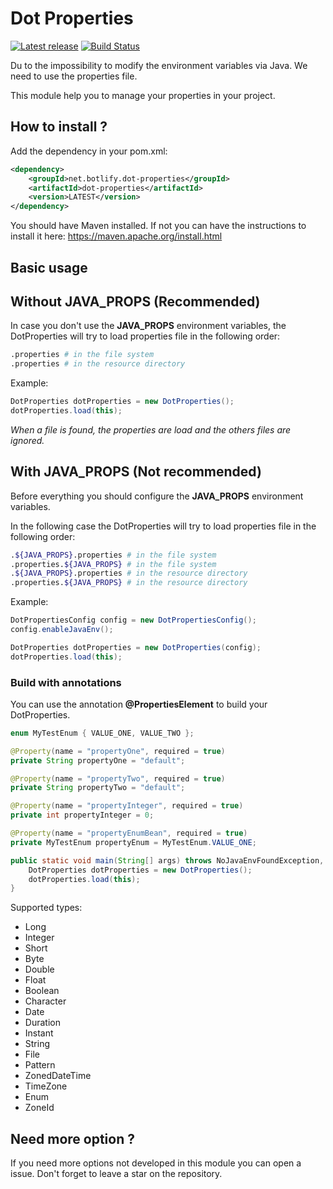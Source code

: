# Dot Properties

[![Latest release](https://img.shields.io/github/release/botlify-net/dot-properties.svg)](https://github.com/botlify-net/dot-properties/releases/latest)
[![Build Status](https://github.com/botlify-net/dot-properties/workflows/Java%20CI/badge.svg?branch=master)](https://github.com/botlify-net/dot-properties/actions)

Du to the impossibility to modify the environment variables via Java.
We need to use the properties file.

This module help you to manage your properties in your project.

## How to install ?

Add the dependency in your pom.xml:
```xml
<dependency>
    <groupId>net.botlify.dot-properties</groupId>
    <artifactId>dot-properties</artifactId>
    <version>LATEST</version>
</dependency>
```

You should have Maven installed. If not you can have the instructions 
to install it here: https://maven.apache.org/install.html

## Basic usage

## Without JAVA_PROPS (Recommended)

In case you don't use the **JAVA_PROPS** environment variables, the DotProperties will try to load properties file in the following order:

````bash
.properties # in the file system
.properties # in the resource directory
````

Example:
````java
DotProperties dotProperties = new DotProperties();
dotProperties.load(this);
````

_When a file is found, the properties are load and the others files are ignored._

## With JAVA_PROPS (Not recommended)

Before everything you should configure the **JAVA_PROPS** environment variables.

In the following case the DotProperties will try to load properties file in the following order:

````bash
.${JAVA_PROPS}.properties # in the file system
.properties.${JAVA_PROPS} # in the file system
.${JAVA_PROPS}.properties # in the resource directory
.properties.${JAVA_PROPS} # in the resource directory
````

Example:
````java
DotPropertiesConfig config = new DotPropertiesConfig();
config.enableJavaEnv();

DotProperties dotProperties = new DotProperties(config);
dotProperties.load(this);
````

### Build with annotations

You can use the annotation **@PropertiesElement** to build your DotProperties.

````java
enum MyTestEnum { VALUE_ONE, VALUE_TWO };

@Property(name = "propertyOne", required = true)
private String propertyOne = "default";

@Property(name = "propertyTwo", required = true)
private String propertyTwo = "default";

@Property(name = "propertyInteger", required = true)
private int propertyInteger = 0;

@Property(name = "propertyEnumBean", required = true)
private MyTestEnum propertyEnum = MyTestEnum.VALUE_ONE;

public static void main(String[] args) throws NoJavaEnvFoundException, PropertiesAreMissingException, IOException{
    DotProperties dotProperties = new DotProperties();
    dotProperties.load(this);
}
````

Supported types:
- Long
- Integer
- Short
- Byte
- Double
- Float
- Boolean
- Character
- Date
- Duration
- Instant
- String
- File
- Pattern
- ZonedDateTime
- TimeZone
- Enum
- ZoneId

## Need more option ?

If you need more options not developed in this module you can open a issue.
Don't forget to leave a star on the repository.
